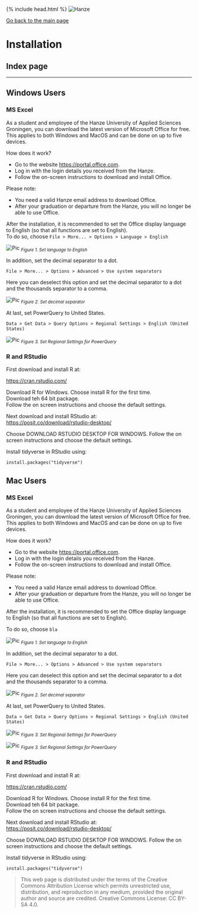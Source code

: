 {% include head.html %}
![Hanze](../hanze/hanze.png)

[Go back to the main page](../index.md)


# Installation

## Index page

---



## Windows Users


### MS Excel

As a student and employee of the Hanze University of Applied Sciences Groningen, you can download the latest version of Microsoft Office for free. This applies to both Windows and MacOS and can be done on up to five devices.

How does it work?

- Go to the website https://portal.office.com.  
- Log in with the login details you received from the Hanze.
- Follow the on-screen instructions to download and install Office.

Please note:  
- You need a valid Hanze email address to download Office.
- After your graduation or departure from the Hanze, you will no longer be able to use Office.

After the installation, it is recommended to set the Office display language to English (so that all functions are set to English).   
To do so, choose `File > More... > Options > Language > English`

![Pic](./pics/fig01.png)
*<sub>Figure 1. Set language to English</sub>*

In addition, set the decimal separator to a dot.  

`File > More... > Options > Advanced > Use system separators`

Here you can deselect this option and set the decimal separator to a dot and the thousands separator to a comma. 

![Pic](./pics/fig02.png)
*<sub>Figure 2. Set decimal separator</sub>*

At last, set PowerQuery to United States.

`Data > Get Data > Query Options > Regional Settings > English (United States)`

![Pic](./pics/fig03.png)
*<sub>Figure 3. Set Regional Settings for PowerQuery</sub>*

### R and RStudio

First download and install R at:  

https://cran.rstudio.com/

Download R for Windows. Choose install R for the first time.  
Download teh 64 bit package.  
Follow the on screen instructions and choose the default settings.

Next download and install RStudio at:  
https://posit.co/download/rstudio-desktop/

Choose DOWNLOAD RSTUDIO DESKTOP FOR WINDOWS.
Follow the on screen instructions and choose the default settings.

Install tidyverse in RStudio using:

```
install.packages("tidyverse")
```


## Mac Users


### MS Excel

As a student and employee of the Hanze University of Applied Sciences Groningen, you can download the latest version of Microsoft Office for free. This applies to both Windows and MacOS and can be done on up to five devices.

How does it work?

- Go to the website https://portal.office.com.  
- Log in with the login details you received from the Hanze.
- Follow the on-screen instructions to download and install Office.

Please note:  
- You need a valid Hanze email address to download Office.
- After your graduation or departure from the Hanze, you will no longer be able to use Office.

After the installation, it is recommended to set the Office display language to English (so that all functions are set to English).   

To do so, choose `bla`

![Pic](./pics/fig04.png)
*<sub>Figure 1. Set language to English</sub>*

In addition, set the decimal separator to a dot.  

`File > More... > Options > Advanced > Use system separators`

Here you can deselect this option and set the decimal separator to a dot and the thousands separator to a comma. 

![Pic](./pics/fig05.png)
*<sub>Figure 2. Set decimal separator</sub>*

At last, set PowerQuery to United States.

`Data > Get Data > Query Options > Regional Settings > English (United States)`

![Pic](./pics/fig06.png)
*<sub>Figure 3. Set Regional Settings for PowerQuery</sub>*

![Pic](./pics/fig07.png)
*<sub>Figure 3. Set Regional Settings for PowerQuery</sub>*

### R and RStudio

First download and install R at:  

https://cran.rstudio.com/

Download R for Windows. Choose install R for the first time.  
Download teh 64 bit package.  
Follow the on screen instructions and choose the default settings.

Next download and install RStudio at:  
https://posit.co/download/rstudio-desktop/

Choose DOWNLOAD RSTUDIO DESKTOP FOR WINDOWS.
Follow the on screen instructions and choose the default settings.

Install tidyverse in RStudio using:

```
install.packages("tidyverse")
```










>This web page is distributed under the terms of the Creative Commons Attribution License which permits unrestricted use, distribution, and reproduction in any medium, provided the original author and source are credited.
>Creative Commons License: CC BY-SA 4.0.

